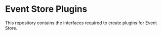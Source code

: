# Event Store Plugins

This repository contains the interfaces required to create plugins for Event Store.

